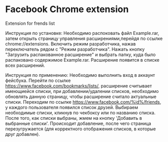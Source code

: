 # Facebook Chrome extension
 Extension for frends list

Инструкция по установке:
Необходимо распоковать файл Example.rar, затем открыть страницу управления расширениями,перейдя по ссылке chrome://extensions.
Включить режим разработчика, нажав переключатель рядом с "Режим разработчика".
Нажать кнопку "Загрузить распакованное расширение" и выбрать папку, куда было распаковано содержимое Example.rar.
Расширение появится в списке всех расширений.

Инструкция по применению:
Необходимо выполнить вход в аккаунт фейсбука.
Перейти по ссылке https://www.facebook.com/bookmarks/lists/, расширение считывает имеющиейся списки, при добавлении/удалении списков, необходимо обновлять данную страницу, чтобы расширение считало актуальные списки.
Переходим по ссылке https://www.facebook.com/%id%/friends, у каждого пользователя появился список друзей.
Выбираем необходимые списки, кликнув по чекбоксу или по названию списка.
После того, как списки выбраны, жмем на кнопку 'Добавить в выбранные списки'.
Происходит добавление, после чего страница перезугружается (для корректного отображения списков, в которые друг добавлен).
